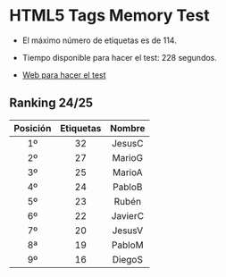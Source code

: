 # HTML5 Tags Memory Test

- El máximo número de etiquetas es de 114.

- Tiempo disponible para hacer el test: 228 segundos.

- [Web para hacer el test](https://codepen.io/plfstr/full/zYqQeRw)

## Ranking 24/25

| Posición  | Etiquetas   |  Nombre    |
|:----------:|:-----------:|:----------:|
| 1º        | 32          | JesusC     |
| 2º        | 27          | MarioG     |
| 3º        | 25          | MarioA     |
| 4º        | 24          | PabloB     |
| 5º        | 23          | Rubén      |
| 6º        | 22          | JavierC    |
| 7º        | 20          | JesusV     |
| 8ª        | 19          | PabloM     |
| 9º        | 16          | DiegoS     |

